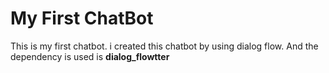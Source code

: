 # My First ChatBot

This is my first chatbot.
i created this chatbot by using dialog flow.
And the dependency is used is **dialog_flowtter**
